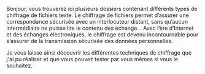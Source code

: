 Bonjour, vous trouverez ici plusieurs dossiers contenant différents types de chiffrage de fichiers texte. Le chiffrage de fichiers permet d’assurer une correspondance sécurisée avec un interlocuteur distant, sans qu’aucun intermédiaire ne puisse lire le contenu des échange. . Avec l’ère d’Internet et des échanges électroniques, le chiffrage est devenu incontournable pour s’assurer de la transmission sécurisée des données personnelles. 

Je vous laisse ainsi découvrir les différentes techniques de chiffrage que j'ai pu réaliser et que vous pouvez tester par vous mêmes si vous le souhaitez.
